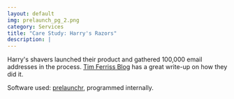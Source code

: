 ```yaml
---
layout: default
img: prelaunch_pg_2.png
category: Services
title: "Care Study: Harry's Razors"
description: |
---
```

  Harry's shavers launched their product and gathered 100,000 email addresses in the process.
   [Tim Ferriss Blog](http://fourhourworkweek.com/2014/07/21/harrys-prelaunchr-email/) has a great write-up on how they did it.
   
   Software used: [prelaunchr](https://github.com/harrystech/prelaunchr), programmed internally.